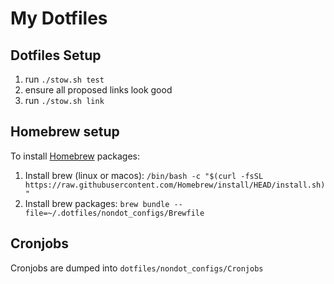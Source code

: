 # My Dotfiles

## Dotfiles Setup

1. run `./stow.sh test`
2. ensure all proposed links look good
3. run `./stow.sh link`

## Homebrew setup

To install [Homebrew](https://brew.sh/) packages:

1. Install brew (linux or macos): `/bin/bash -c "$(curl -fsSL https://raw.githubusercontent.com/Homebrew/install/HEAD/install.sh)"`
2. Install brew packages: `brew bundle --file=~/.dotfiles/nondot_configs/Brewfile`

## Cronjobs

Cronjobs are dumped into `dotfiles/nondot_configs/Cronjobs`
